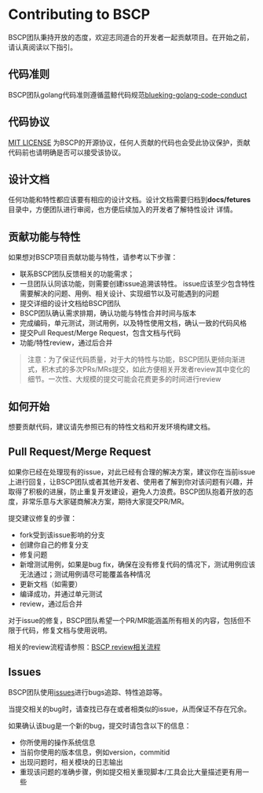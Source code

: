 # Contributing to BSCP

BSCP团队秉持开放的态度，欢迎志同道合的开发者一起贡献项目。在开始之前，请认真阅读以下指引。

## 代码准则

BSCP团队golang代码准则遵循蓝鲸代码规范[blueking-golang-code-conduct](./docs/specification/blueking-golang-code-conduct1.0.1.md)

## 代码协议

[MIT LICENSE](./LICENSE.TXT) 为BSCP的开源协议，任何人贡献的代码也会受此协议保护，贡献代码前也请明确是否可以接受该协议。

## 设计文档

任何功能和特性都应该要有相应的设计文档。设计文档需要归档到**docs/fetures**目录中，方便团队进行审阅，也方便后续加入的开发者了解特性设计
详情。

## 贡献功能与特性

如果想对BSCP项目贡献功能与特性，请参考以下步骤：

* 联系BSCP团队反馈相关的功能需求；
* 一旦团队认同该功能，则需要创建issue追溯该特性。 issue应该至少包含特性需要解决的问题、用例、相关设计、实现细节以及可能遇到的问题
* 提交详细的设计文档给BSCP团队
* BSCP团队确认需求排期，确认功能与特性合并时间与版本
* 完成编码，单元测试，测试用例，以及特性使用文档，确认一致的代码风格
* 提交Pull Request/Merge Request，包含文档与代码
* 功能/特性review，通过后合并

> 注意：为了保证代码质量，对于大的特性与功能，BSCP团队更倾向渐进式，积木式的多次PRs/MRs提交，如此方便相关开发者review其中变化的细节。一次性、大规模的提交可能会花费更多的时间进行review

## 如何开始

想要贡献代码，建议请先参照已有的特性文档和开发环境构建文档。

## Pull Request/Merge Request

如果你已经在处理现有的issue，对此已经有合理的解决方案，建议你在当前issue上进行回复，让BSCP团队或者其他开发者、使用者了解到你对该问题有兴趣，并取得了积极的进展，防止重复开发建设，避免人力浪费。BSCP团队抱着开放的态度，非常乐意与大家磋商解决方案，期待大家提交PR/MR。

提交建议修复的步骤：

* fork受到该issue影响的分支
* 创建你自己的修复分支
* 修复问题
* 新增测试用例，如果是bug fix，确保在没有修复代码的情况下，测试用例应该无法通过；测试用例请尽可能覆盖各种情况
* 更新文档（如需要）
* 编译成功，并通过单元测试
* review，通过后合并

对于issue的修复，BSCP团队希望一个PR/MR能涵盖所有相关的内容，包括但不限于代码，修复文档与使用说明。

相关的review流程请参照：[BSCP review相关流程](./docs/specification/review.md)

## Issues

BSCP团队使用[issues](https://github.com/TencentBlueKing/bk-bscp/issues)进行bugs追踪、特性追踪等。

当提交相关的bug时，请查找已存在或者相类似的issue，从而保证不存在冗余。

如果确认该bug是一个新的bug，提交时请包含以下的信息：

* 你所使用的操作系统信息
* 当前你使用的版本信息，例如version，commitid
* 出现问题时，相关模块的日志输出
* 重现该问题的准确步骤，例如提交相关重现脚本/工具会比大量描述更有用一些

